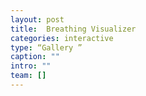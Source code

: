 ```yaml
---
layout: post
title:  Breathing Visualizer
categories: interactive
type: “Gallery ”
caption: ""
intro: ""
team: []
---
```


